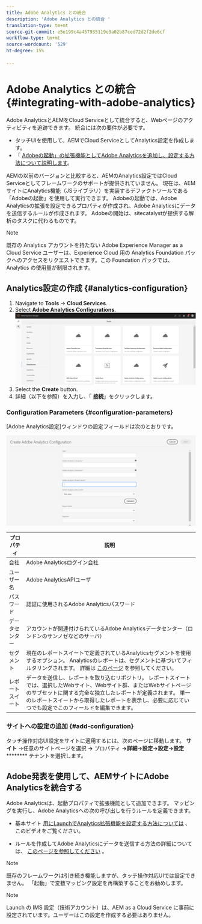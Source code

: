 ```yaml
---
title: Adobe Analytics との統合
description: 'Adobe Analytics との統合 '
translation-type: tm+mt
source-git-commit: e5e199c4a457935119e3a02b87ced72d2f2de6cf
workflow-type: tm+mt
source-wordcount: '529'
ht-degree: 15%

---
```



# Adobe Analytics との統合{#integrating-with-adobe-analytics}

Adobe AnalyticsとAEMをCloud Serviceとして統合すると、Webページのアクティビティを追跡できます。 統合には次の要件が必要です。

* タッチUIを使用して、AEMでCloud ServiceとしてAnalytics設定を作成します。
* 「 [Adobeの起動」の拡張機能としてAdobe Analyticsを追加し、設定する方法について説明します](https://docs.adobe.com/content/help/en/launch/using/intro/get-started/quick-start.html)。

AEMの以前のバージョンと比較すると、AEMのAnalytics設定ではCloud Serviceとしてフレームワークのサポートが提供されていません。 現在は、AEMサイトにAnalytics機能（JSライブラリ）を実装するデファクトツールである「Adobeの起動」を使用して実行できます。 Adobeの起動では、Adobe Analyticsの拡張を設定できるプロパティが作成され、Adobe Analyticsにデータを送信するルールが作成されます。 Adobeの開始は、sitecatalystが提供する解析のタスクに代わるものです。

>[!NOTE]
>
>既存の Analytics アカウントを持たない Adobe Experience Manager as a Cloud Service ユーザーは、Experience Cloud 用の Analytics Foundation パックへのアクセスをリクエストできます。この Foundation パックでは、Analytics の使用量が制限されます。

## Analytics設定の作成 {#analytics-configuration}

1. Navigate to **Tools** → **Cloud Services**.
2. Select **Adobe Analytics Configurations**.
   ![Analytics](assets/analytics_screen.png "WindowAnalyticsウィンドウ")
3. Select the **Create** button.
4. 詳細（以下を参照）を入力し、「 **接続**」をクリックします。

### Configuration Parameters {#configuration-parameters}

[Adobe Analytics設定]ウィンドウの設定フィールドは次のとおりです。

![設定](assets/properties_field.png "パラメータ設定パラメータ")

| プロパティ | 説明 |
|---|---|
| 会社 | Adobe Analyticsログイン会社 |
| ユーザー名 | Adobe AnalyticsAPIユーザ |
| パスワード | 認証に使用されるAdobe Analyticsパスワード |
| データセンター | アカウントが関連付けられているAdobe Analyticsデータセンター（ロンドンのサンノゼなどのサーバ） |
| セグメント | 現在のレポートスイートで定義されているAnalyticsセグメントを使用するオプション。 Analyticsのレポートは、セグメントに基づいてフィルタリングされます。 詳細は [このページ](https://docs.adobe.com/content/help/en/analytics/components/segmentation/seg-overview.html) を参照してください。 |
| レポートスイート | データを送信し、レポートを取り込むリポジトリ。 レポートスイートでは、選択したWebサイト、Webサイト群、またはWebサイトページのサブセットに関する完全な独立したレポートが定義されます。 単一のレポートスイートから取得したレポートを表示し、必要に応じていつでも設定でこのフィールドを編集できます。 |

### サイトへの設定の追加 {#add-configuration}

タッチ操作対応UI設定をサイトに適用するには、次のページに移動します。 **サイト** →任意のサイトページを選択 **→** プロパティ **→詳細→設定→設定→設定********** テナントを選択します。

## Adobe発表を使用して、AEMサイトにAdobe Analyticsを統合する

Adobe Analyticsは、起動プロパティで拡張機能として追加できます。 マッピングを実行し、Adobe Analyticsへの次の呼び出しを行うルールを定義できます。

* 基本サイト [用にLaunchでAnalytics拡張機能を設定する方法については](https://docs.adobe.com/content/help/en/analytics-learn/tutorials/implementation/via-adobe-launch/basic-configuration-of-the-analytics-launch-extension.html) 、このビデオをご覧ください。

* ルールを作成してAdobe Analyticsにデータを送信する方法の詳細については、 [このページを参照してください](https://docs.adobe.com/content/help/en/core-services-learn/implementing-in-websites-with-launch/implement-solutions/analytics.html) 。

>[!NOTE]
>
>既存のフレームワークは引き続き機能しますが、タッチ操作対応UIでは設定できません。 「起動」で変数マッピング設定を再構築することをお勧めします。

>[!NOTE]
>
>Launch の IMS 設定（技術アカウント）は、AEM as a Cloud Service に事前に設定されています。ユーザーはこの設定を作成する必要はありません。
